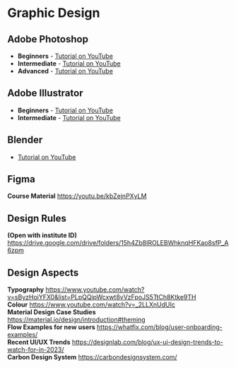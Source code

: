 # Graphic Design

## Adobe Photoshop

* **Beginners** - [Tutorial on YouTube](https://www.youtube.com/playlist?list=PLYfCBK8IplO6v0QjCj-TSrFUXnRV0WxfE)
* **Intermediate** - [Tutorial on YouTube](https://www.youtube.com/playlist?list=PLSoOtQkDh8ByH7x6eQfjVt09V9GJMxL2Z)
* **Advanced** - [Tutorial on YouTube](https://www.youtube.com/playlist?list=PLSoOtQkDh8BzAkcdCb1nps3R3oz5M4AKf)

## Adobe Illustrator

* **Beginners** - [Tutorial on YouTube](https://www.youtube.com/playlist?list=PLYfCBK8IplO4X-jM1Rp43wAIdpP2XNGwP)
* **Intermediate** - [Tutorial on YouTube](https://www.youtube.com/playlist?list=PLwnXQvUxjbNsvCG_rJJ8vzhbqtEjphKsf)

## Blender

* [Tutorial on YouTube](https://www.youtube.com/user/AndrewPPrice)


## Figma

**Course Material** https://youtu.be/kbZejnPXyLM

## Design Rules

**(Open with institute ID)** https://drive.google.com/drive/folders/15h4Zb8IROLEBWhknqHFKao8sfP_A6zpm

## Design Aspects

**Typography** https://www.youtube.com/watch?v=sByzHoiYFX0&list=PLpQQipWcxwt8vVzFpoJS5TtCh8Ktke9TH          
**Colour** https://www.youtube.com/watch?v=_2LLXnUdUIc        
**Material Design Case Studies** https://material.io/design/introduction#theming        
**Flow Examples for new users** https://whatfix.com/blog/user-onboarding-examples/        
**Recent UI/UX Trends** https://designlab.com/blog/ux-ui-design-trends-to-watch-for-in-2023/        
**Carbon Design System** https://carbondesignsystem.com/

